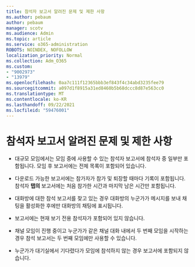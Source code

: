 ```yaml
---
title: 참석자 보고서 알려진 문제 및 제한 사항
ms.author: pebaum
author: pebaum
manager: scotv
ms.audience: Admin
ms.topic: article
ms.service: o365-administration
ROBOTS: NOINDEX, NOFOLLOW
localization_priority: Normal
ms.collection: Adm_O365
ms.custom:
- "9002973"
- "13979"
ms.openlocfilehash: 0aa7c111f12365bbb3ef843f4c34abd3235fee79
ms.sourcegitcommit: a097d1f8915a31ed8460b5b68dccc8d87e563cc0
ms.translationtype: MT
ms.contentlocale: ko-KR
ms.lasthandoff: 09/22/2021
ms.locfileid: "59476001"
---
```

# <a name="attendance-report-known-issues-and-limitations"></a>참석자 보고서 알려진 문제 및 제한 사항

- 대규모 모임에서는 모임 중에 사용할 수 있는 참석자 보고서에 참석자 중 일부만 포함됩니다. 모임 후 보고서에는 전체 목록이 포함되어 있습니다. 

- 다운로드 가능한 보고서에는 참가자가 참가 및 퇴장할 때마다 기록이 포함됩니다. 참석자 **탭의** 보고서에는 처음 참가한 시간과 마지막 남은 시간만 포함됩니다.

- 대화방에 대한 참석 보고서를 찾고 있는 경우 대화방의 누군가가 메시지를 보내 채팅을 활성화한 후에만 대화방의 채팅에 표시됩니다.

- 보고서에는 현재 보기 전용 참석자가 포함되어 있지 않습니다.

- 채널 모임이 진행 중이고 누군가가 같은 채널 대화 내에서 두 번째 모임을 시작하는 경우 참석 보고서는 두 번째 모임에만 사용할 수 있습니다.

- 누군가가 대기실에서 기다렸다가 모임에 참석하지 않는 경우 보고서에 포함되지 않습니다.